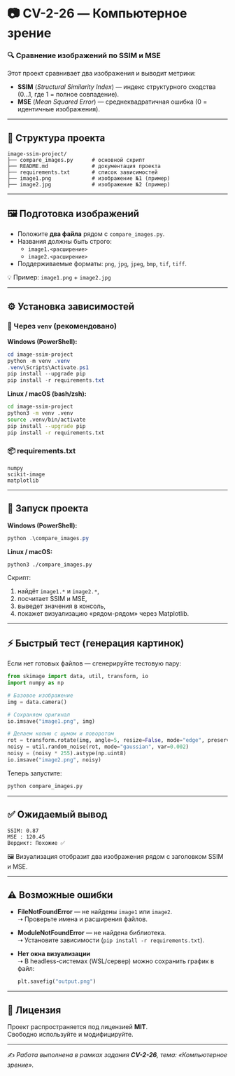 # 📷 CV-2-26 — Компьютерное зрение
### 🔍 Сравнение изображений по SSIM и MSE

Этот проект сравнивает два изображения и выводит метрики:  
- **SSIM** (*Structural Similarity Index*) — индекс структурного сходства (0…1, где 1 = полное совпадение).  
- **MSE** (*Mean Squared Error*) — среднеквадратичная ошибка (0 = идентичные изображения).  

---

## 📂 Структура проекта

```
image-ssim-project/
├── compare_images.py      # основной скрипт
├── README.md              # документация проекта
├── requirements.txt       # список зависимостей
├── image1.png             # изображение №1 (пример)
├── image2.jpg             # изображение №2 (пример)

```

---

## 🖼️ Подготовка изображений

- Положите **два файла** рядом с `compare_images.py`.  
- Названия должны быть строго:
  - `image1.<расширение>`
  - `image2.<расширение>`
- Поддерживаемые форматы: `png`, `jpg`, `jpeg`, `bmp`, `tif`, `tiff`.  

💡 Пример: `image1.png` + `image2.jpg`

---

## ⚙️ Установка зависимостей

### 🔹 Через `venv` (рекомендовано)

**Windows (PowerShell):**
```powershell
cd image-ssim-project
python -m venv .venv
.venv\Scripts\Activate.ps1
pip install --upgrade pip
pip install -r requirements.txt
```

**Linux / macOS (bash/zsh):**
```bash
cd image-ssim-project
python3 -m venv .venv
source .venv/bin/activate
pip install --upgrade pip
pip install -r requirements.txt
```

### 📦 requirements.txt

```
numpy
scikit-image
matplotlib
```

---

## 🚀 Запуск проекта

**Windows (PowerShell):**
```powershell
python .\compare_images.py
```

**Linux / macOS:**
```bash
python3 ./compare_images.py
```

Скрипт:
1. найдёт `image1.*` и `image2.*`,  
2. посчитает SSIM и MSE,  
3. выведет значения в консоль,  
4. покажет визуализацию «рядом-рядом» через Matplotlib.  

---

## ⚡ Быстрый тест (генерация картинок)

Если нет готовых файлов — сгенерируйте тестовую пару:

```python
from skimage import data, util, transform, io
import numpy as np

# Базовое изображение
img = data.camera()

# Сохраняем оригинал
io.imsave("image1.png", img)

# Делаем копию с шумом и поворотом
rot = transform.rotate(img, angle=5, resize=False, mode="edge", preserve_range=True).astype(np.uint8)
noisy = util.random_noise(rot, mode="gaussian", var=0.002)
noisy = (noisy * 255).astype(np.uint8)
io.imsave("image2.png", noisy)
```

Теперь запустите:
```bash
python compare_images.py
```

---

## ✅ Ожидаемый вывод

```
SSIM: 0.87
MSE : 120.45
Вердикт: Похожие ✅
```

🖼️ Визуализация отобразит два изображения рядом с заголовком SSIM и MSE.  

---

## ⚠️ Возможные ошибки

- **FileNotFoundError** — не найдены `image1` или `image2`.  
  ➝ Проверьте имена и расширения файлов.  

- **ModuleNotFoundError** — не найдена библиотека.  
  ➝ Установите зависимости (`pip install -r requirements.txt`).  

- **Нет окна визуализации**  
  ➝ В headless-системах (WSL/сервер) можно сохранить график в файл:  
  ```python
  plt.savefig("output.png")
  ```

---

## 📜 Лицензия

Проект распространяется под лицензией **MIT**.  
Свободно используйте и модифицируйте.  

---

✍️ *Работа выполнена в рамках задания **CV-2-26**, тема: «Компьютерное зрение».*
